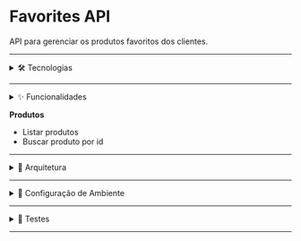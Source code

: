 # Favorites API

API para gerenciar os produtos favoritos dos clientes.

---

<details>
<summary>🛠 Tecnologias</summary>

- **Linguagem/Framework:** Node.js, NestJS
- **Banco de Dados:** PostgreSQL
- **ORM:** TypeORM
- **Container:** Docker / Docker Compose
- **Testes:** Jest
- **Documentação:** Swagger (OpenAPI)
</details>

---

<details>
<summary>✨ Funcionalidades</summary>

**Clientes**
- Criar cliente
- Buscar clientes
- Buscar cliente por id
- Atualizar cliente
- Excluir cliente
- Adicionar produto favorito do cliente
- Listar produtos favoritos do cliente
- Remover um produto da lista de favoritos do cliente
</details>

**Produtos**
- Listar produtos
- Buscar produto por id
</details>

---

<details>
<summary>📂 Arquitetura</summary>
![Diagrama da Arquitetura](./docs/clean-arch.jpg)

- **Clean Architecture:** separação entre domínio, aplicação e infraestrutura
- **Repository:** abstrai acesso ao banco de dados
- **Service:** encapsula regras de negócio
- **Testes:** testes unitários

</details>

---

<details>
<summary>🚀 Configuração de Ambiente</summary>

1. Clone o repositório:
```bash
git clone https://github.com/fernangb/favorites-api
cd favorites-api
```
2. Instale as dependências:
```bash
npm install
```
3. Crie um arquivo .env
```bash
cp .env.example .env
```
4. Adicione os valores nas variáveis de ambiente

5. Rode o Docker:
```bash
docker-compose up -d
```

6. Rode a API:
```bash
npm run start:dev
```

7. Accesse a documentação do Swagger: http://localhost:3000/api

</details>

---

<details> <summary>🧪 Testes</summary>

1. Testes unitários:
```bash
npm run test
```

2. Testes unitários (com cobertura, gerado em coverage/):
```bash
npm run test
```

</details>

---

